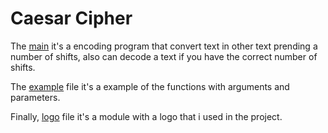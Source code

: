 # Caesar Cipher

The [main](main.py) it's a encoding program that convert text in other text prending a number of shifts, also can decode a text if you have the correct number of shifts.

The [example](examples.py) file it's a example of the functions with arguments and parameters.

Finally, [logo](logo.py) file it's a module with a logo that i used in the project.